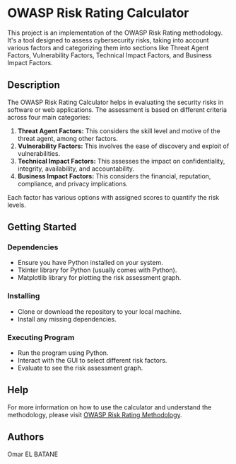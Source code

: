 # OWASP Risk Rating Calculator

This project is an implementation of the OWASP Risk Rating methodology. It's a tool designed to assess cybersecurity risks, taking into account various factors and categorizing them into sections like Threat Agent Factors, Vulnerability Factors, Technical Impact Factors, and Business Impact Factors.

## Description

The OWASP Risk Rating Calculator helps in evaluating the security risks in software or web applications. The assessment is based on different criteria across four main categories:

1. **Threat Agent Factors:** This considers the skill level and motive of the threat agent, among other factors.
2. **Vulnerability Factors:** This involves the ease of discovery and exploit of vulnerabilities.
3. **Technical Impact Factors:** This assesses the impact on confidentiality, integrity, availability, and accountability.
4. **Business Impact Factors:** This considers the financial, reputation, compliance, and privacy implications.

Each factor has various options with assigned scores to quantify the risk levels.

## Getting Started

### Dependencies

- Ensure you have Python installed on your system.
- Tkinter library for Python (usually comes with Python).
- Matplotlib library for plotting the risk assessment graph.

### Installing

- Clone or download the repository to your local machine.
- Install any missing dependencies.

### Executing Program

- Run the program using Python.
- Interact with the GUI to select different risk factors.
- Evaluate to see the risk assessment graph.

## Help

For more information on how to use the calculator and understand the methodology, please visit [OWASP Risk Rating Methodology](https://owasp.org/www-community/OWASP_Risk_Rating_Methodology).

## Authors

Omar EL BATANE


